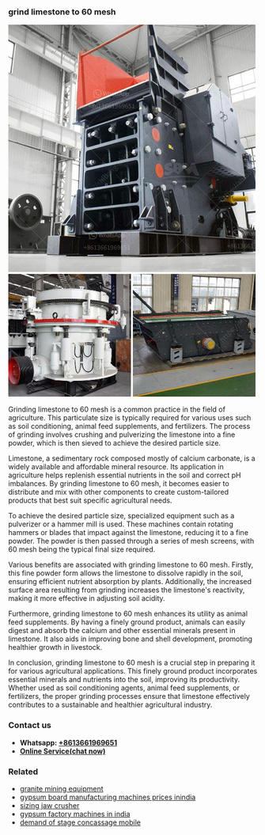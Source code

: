 <h3>grind limestone to 60 mesh</h3><img src='1706755822.jpg' alt=''><p>Grinding limestone to 60 mesh is a common practice in the field of agriculture. This particulate size is typically required for various uses such as soil conditioning, animal feed supplements, and fertilizers. The process of grinding involves crushing and pulverizing the limestone into a fine powder, which is then sieved to achieve the desired particle size.</p><p>Limestone, a sedimentary rock composed mostly of calcium carbonate, is a widely available and affordable mineral resource. Its application in agriculture helps replenish essential nutrients in the soil and correct pH imbalances. By grinding limestone to 60 mesh, it becomes easier to distribute and mix with other components to create custom-tailored products that best suit specific agricultural needs.</p><p>To achieve the desired particle size, specialized equipment such as a pulverizer or a hammer mill is used. These machines contain rotating hammers or blades that impact against the limestone, reducing it to a fine powder. The powder is then passed through a series of mesh screens, with 60 mesh being the typical final size required.</p><p>Various benefits are associated with grinding limestone to 60 mesh. Firstly, this fine powder form allows the limestone to dissolve rapidly in the soil, ensuring efficient nutrient absorption by plants. Additionally, the increased surface area resulting from grinding increases the limestone's reactivity, making it more effective in adjusting soil acidity.</p><p>Furthermore, grinding limestone to 60 mesh enhances its utility as animal feed supplements. By having a finely ground product, animals can easily digest and absorb the calcium and other essential minerals present in limestone. It also aids in improving bone and shell development, promoting healthier growth in livestock.</p><p>In conclusion, grinding limestone to 60 mesh is a crucial step in preparing it for various agricultural applications. This finely ground product incorporates essential minerals and nutrients into the soil, improving its productivity. Whether used as soil conditioning agents, animal feed supplements, or fertilizers, the proper grinding processes ensure that limestone effectively contributes to a sustainable and healthier agricultural industry.</p><h3>Contact us</h3><ul><li><strong>Whatsapp:&nbsp;<a href="https://wa.me/8613661969651">+8613661969651</a></strong></li><li><a href="https://swt.shibang-china.com/?git&amp;zhl&amp;grind limestone to 60 mesh"><strong>Online Service(chat now)</strong></a></li></ul><h3>Related</h3><ul><li><a href='granite mining equipment.md'>granite mining equipment</a></li><li><a href='gypsum board manufacturing machines prices inindia.md'>gypsum board manufacturing machines prices inindia</a></li><li><a href='sizing jaw crusher.md'>sizing jaw crusher</a></li><li><a href='gypsum factory machines in india.md'>gypsum factory machines in india</a></li><li><a href='demand of stage concassage mobile.md'>demand of stage concassage mobile</a></li></ul>